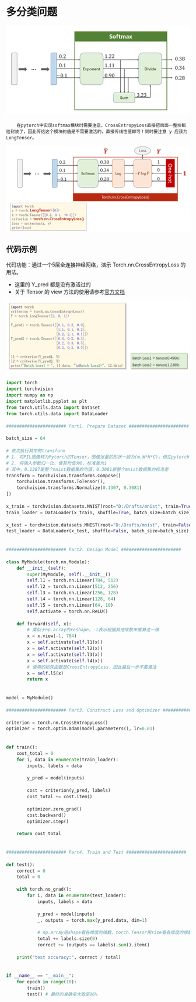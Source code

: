 # 多分类问题

<img src="src-PyTorch深度学习实践/image-20200820231050131.png" style="zoom:50%" />

 		在pytorch中实现softmax模块时需要注意，CrossEntropyLoss直接把后面一整块都给封装了，因此传给这个模块的值是不需要激活的，直接传线性值即可！同时要注意 y 应该为 LongTensor。

 <img src="src-PyTorch深度学习实践/image-20200820231743532.png" style="zoom:60%" />

 ## 代码示例

代码功能：通过一个5层全连接神经网络，演示 Torch.nn.CrossEntropyLoss 的用法。

* 这里的 Y_pred 都是没有激活过的
* 关于 Tensor 的 view 方法的使用请参考[官方文档](https://pytorch-cn.readthedocs.io/zh/latest/package_references/Tensor/#viewargs-tensor)

![image-20200820232054345](src-PyTorch深度学习实践/image-20200820232054345.png)

```python
import torch
import torchvision
import numpy as np
import matplotlib.pyplot as plt
from torch.utils.data import Dataset
from torch.utils.data import DataLoader

####################### Part1. Prepare Dataset #######################

batch_size = 64

# 依次执行其中的transform
# 1. 将PIL图像转为Pytorch的Tensor，图像张量的形状一般为(m,W*H*C)，但在pytorch中是(m,C*W*H)
# 2. 将输入参数归一化，使其均值为0，标准差为1
# 其中，0.1307是整个mnist数据集的均值，0.3081是整个mnist数据集的标准差
transform = torchvision.transforms.Compose([
    torchvision.transforms.ToTensor(),
    torchvision.transforms.Normalize(0.1307, 0.3081)
])

x_train = torchvision.datasets.MNIST(root="D:/Drafts/mnist", train=True, download=True, transform=transform)
train_loader = DataLoader(x_train, shuffle=True, batch_size=batch_size)

x_test = torchvision.datasets.MNIST(root="D:/Drafts/mnist", train=False, download=True, transform=transform)
test_loader = DataLoader(x_test, shuffle=False, batch_size=batch_size)


####################### Part2. Design Model #######################

class MyModule(torch.nn.Module):
    def __init__(self):
        super(MyModule, self).__init__()
        self.l1 = torch.nn.Linear(784, 512)
        self.l2 = torch.nn.Linear(512, 256)
        self.l3 = torch.nn.Linear(256, 128)
        self.l4 = torch.nn.Linear(128, 64)
        self.l5 = torch.nn.Linear(64, 10)
        self.activate = torch.nn.ReLU()

    def forward(self, x):
        # 类似于np.array的reshape，-1表示根据其他维数来推算这一维
        x = x.view(-1, 784)
        x = self.activate(self.l1(x))
        x = self.activate(self.l2(x))
        x = self.activate(self.l3(x))
        x = self.activate(self.l4(x))
        # 使用的损失函数是CrossEntropyLoss，因此最后一步不要激活
        x = self.l5(x)
        return x


model = MyModule()

####################### Part3. Construct Loss and Optimizer #######################

criterion = torch.nn.CrossEntropyLoss()
optimizer = torch.optim.Adam(model.parameters(), lr=0.01)


def train():
    cost_total = 0
    for i, data in enumerate(train_loader):
        inputs, labels = data

        y_pred = model(inputs)

        cost = criterion(y_pred, labels)
        cost_total += cost.item()

        optimizer.zero_grad()
        cost.backward()
        optimizer.step()

    return cost_total


####################### Part4. Train and Test #######################

def test():
    correct = 0
    total = 0

    with torch.no_grad():
        for i, data in enumerate(test_loader):
            inputs, labels = data

            y_pred = model(inputs)
            _, outputs = torch.max(y_pred.data, dim=1)

            # np.array用shape看各维度的维数，torch.Tensor用size看各维度的维数
            total += labels.size(0)
            correct += (outputs == labels).sum().item()

    print("test accuracy:", correct / total)


if __name__ == "__main__":
    for epoch in range(10):
        train()
        test() # 最终的准确率大致是96%
```